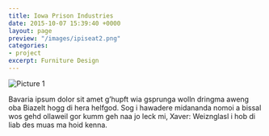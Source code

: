 ```yaml
---
title: Iowa Prison Industries
date: 2015-10-07 15:39:40 +0000
layout: page
preview: "/images/ipiseat2.png"
categories:
- project
excerpt: Furniture Design
---
```


![Picture 1](https://unsplash.it/800/600)

Bavaria ipsum dolor sit amet g’hupft wia gsprunga wolln dringma aweng oba Biazelt hogg di hera helfgod. Sog i hawadere midananda nomoi a bissal wos gehd ollaweil gor kumm geh naa jo leck mi, Xaver: Weiznglasl i hob di liab des muas ma hoid kenna.
